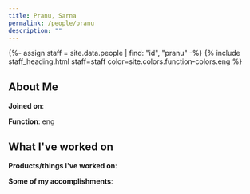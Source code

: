 ```yaml
---
title: Pranu, Sarna
permalink: /people/pranu
description: ""
---
```


{%- assign staff = site.data.people | find: "id", "pranu" -%}
{% include staff_heading.html staff=staff color=site.colors.function-colors.eng %}

## About Me

**Joined on**: 

**Function**: eng

## What I've worked on

**Products/things I've worked on**:


**Some of my accomplishments**:

